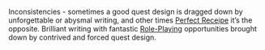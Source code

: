 Inconsistencies - sometimes a good quest design is dragged down by unforgettable or abysmal writing, and other times [Perfect Receipe](Perfect%20Receipe) it’s the opposite. Brilliant writing with fantastic [Role-Playing](Role-Playing.md) opportunities brought down by contrived and forced quest design.